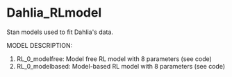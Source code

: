 # Dahlia_RLmodel

Stan models used to fit Dahlia's data.

MODEL DESCRIPTION:

1. RL_0_modelfree: Model free RL model with 8 parameters (see code)
2. RL_0_modelbased: Model-based RL model with 8 parameters (see code)
